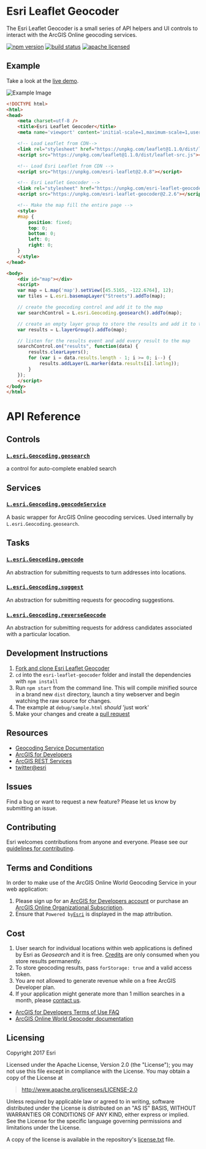 # Esri Leaflet Geocoder

The Esri Leaflet Geocoder is a small series of API helpers and UI controls to interact with the ArcGIS Online geocoding services.

[![npm version][npm-img]][npm-url]
[![build status][travis-img]][travis-url]
[![apache licensed](https://img.shields.io/badge/license-Apache-green.svg?style=flat-square)](https://raw.githubusercontent.com/Esri/esri-leaflet-geocoder/master/LICENSE)

[npm-img]: https://img.shields.io/npm/v/esri-leaflet-geocoder.svg?style=flat-square
[npm-url]: https://www.npmjs.com/package/esri-leaflet-geocoder
[travis-img]: https://img.shields.io/travis/Esri/esri-leaflet-geocoder/master.svg?style=flat-square
[travis-url]: https://travis-ci.org/Esri/esri-leaflet-geocoder

## Example

Take a look at the [live demo](http://esri.github.com/esri-leaflet/examples/geocoding-control.html).

![Example Image](https://raw.github.com/esri/esri-leaflet-geocoder/master/example.png)

```html
<!DOCTYPE html>
<html>
<head>
    <meta charset=utf-8 />
    <title>Esri Leaflet Geocoder</title>
    <meta name='viewport' content='initial-scale=1,maximum-scale=1,user-scalable=no' />

    <!-- Load Leaflet from CDN-->
    <link rel="stylesheet" href="https://unpkg.com/leaflet@1.1.0/dist/leaflet.css" />
    <script src="https://unpkg.com/leaflet@1.1.0/dist/leaflet-src.js"></script>

    <!-- Load Esri Leaflet from CDN -->
    <script src="https://unpkg.com/esri-leaflet@2.0.8"></script>

    <!-- Esri Leaflet Geocoder -->
    <link rel="stylesheet" href="https://unpkg.com/esri-leaflet-geocoder@2.2.6/dist/esri-leaflet-geocoder.css">
    <script src="https://unpkg.com/esri-leaflet-geocoder@2.2.6"></script>

    <!-- Make the map fill the entire page -->
    <style>
    #map {
        position: fixed;
        top: 0;
        bottom: 0;
        left: 0;
        right: 0;
    }
    </style>
</head>

<body>
    <div id="map"></div>
    <script>
    var map = L.map('map').setView([45.5165, -122.6764], 12);
    var tiles = L.esri.basemapLayer("Streets").addTo(map);

    // create the geocoding control and add it to the map
    var searchControl = L.esri.Geocoding.geosearch().addTo(map);

    // create an empty layer group to store the results and add it to the map
    var results = L.layerGroup().addTo(map);

    // listen for the results event and add every result to the map
    searchControl.on("results", function(data) {
        results.clearLayers();
        for (var i = data.results.length - 1; i >= 0; i--) {
            results.addLayer(L.marker(data.results[i].latlng));
        }
    });
    </script>
</body>
</html>
```

# API Reference

## Controls

### [`L.esri.Geocoding.geosearch`](http://esri.github.io/esri-leaflet/api-reference/controls/geosearch.html)
a control for auto-complete enabled search

## Services

### [`L.esri.Geocoding.geocodeService`](http://esri.github.io/esri-leaflet/api-reference/services/geocode-service.html)
A basic wrapper for ArcGIS Online geocoding services. Used internally by `L.esri.Geocoding.geosearch`.

## Tasks

### [`L.esri.Geocoding.geocode`](http://esri.github.io/esri-leaflet/api-reference/tasks/geocode.html)
An abstraction for submitting requests to turn addresses into locations.

### [`L.esri.Geocoding.suggest`](http://esri.github.io/esri-leaflet/api-reference/tasks/suggest.html)
An abstraction for submitting requests for geocoding suggestions.

### [`L.esri.Geocoding.reverseGeocode`](http://esri.github.io/esri-leaflet/api-reference/tasks/reverse-geocode.html)
An abstraction for submitting requests for address candidates associated with a particular location.

## Development Instructions

1. [Fork and clone Esri Leaflet Geocoder](https://help.github.com/articles/fork-a-repo)
2. `cd` into the `esri-leaflet-geocoder` folder and install the dependencies with `npm install`
3. Run `npm start` from the command line. This will compile minified source in a brand new `dist` directory, launch a tiny webserver and begin watching the raw source for changes.
4. The example at `debug/sample.html` *should* 'just work'
5. Make your changes and create a [pull request](https://help.github.com/articles/creating-a-pull-request)

## Resources

* [Geocoding Service Documentation](http://resources.arcgis.com/en/help/arcgis-rest-api/#/Single_input_field_geocoding/02r300000015000000/)
* [ArcGIS for Developers](http://developers.arcgis.com)
* [ArcGIS REST Services](http://resources.arcgis.com/en/help/arcgis-rest-api/)
* [twitter@esri](http://twitter.com/esri)

## Issues

Find a bug or want to request a new feature?  Please let us know by submitting an issue.

## Contributing

Esri welcomes contributions from anyone and everyone. Please see our [guidelines for contributing](https://github.com/Esri/esri-leaflet/blob/master/CONTRIBUTING.md).

## Terms and Conditions

In order to make use of the ArcGIS Online World Geocoding Service in your web application:

1. Please sign up for an [ArcGIS for Developers account](https://developers.arcgis.com/en/plans) or purchase an [ArcGIS Online Organizational Subscription](http://www.arcgis.com/features/plans/pricing.html).
2. Ensure that `Powered by`[`Esri`](http://esri.com) is displayed in the map attribution.

## Cost

1. User search for individual locations within web applications is defined by Esri as *Geosearch* and it is free. [Credits](https://developers.arcgis.com/credits/) are only consumed when you store results permanently.
2. To store geocoding results, pass `forStorage: true` and a valid access token.
3. You are not allowed to generate revenue while on a free ArcGIS Developer plan.
4. If your application might generate more than 1 million searches in a month, please [contact us](http://www.esri.com/about-esri/contact).

* [ArcGIS for Developers Terms of Use FAQ](https://developers.arcgis.com/en/terms/faq/)
* [ArcGIS Online World Geocoder documentation](http://resources.arcgis.com/en/help/arcgis-rest-api/#/Single_input_field_geocoding/02r300000015000000/)

## Licensing
Copyright 2017 Esri

Licensed under the Apache License, Version 2.0 (the "License");
you may not use this file except in compliance with the License.
You may obtain a copy of the License at

> http://www.apache.org/licenses/LICENSE-2.0

Unless required by applicable law or agreed to in writing, software
distributed under the License is distributed on an "AS IS" BASIS,
WITHOUT WARRANTIES OR CONDITIONS OF ANY KIND, either express or implied.
See the License for the specific language governing permissions and
limitations under the License.

A copy of the license is available in the repository's [license.txt]( https://raw.github.com/Esri/esri-leaflet-geocoder/master/license.txt) file.